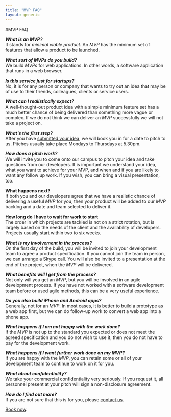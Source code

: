 ```yaml
---
title: "MVP FAQ"
layout: generic
---
```


#MVP FAQ

***What is an MVP?***    
It stands for *minimal viable product*. An *MVP* has the minimum set of features that allow a product to be launched.

***What sort of MVPs do you build?***    
We build *MVPs* for web applications. In other words, a software application that runs in a web browser.

***Is this service just for startups?***    
No, it is for any person or company that wants to try out an idea that may be of use to their friends, colleagues, clients or service users.

***What can I realistically expect?***    
A well-thought-out product idea with a simple minimum feature set has a much better chance of being delivered than something more vague or complex. If we do not think we can deliver an *MVP* successfully we will not take a project on.

***What's the first step?***    
After you have [submitted your idea](/mvp), we will book you in for a date to pitch to us. Pitches usually take place Mondays to Thursdays at 5.30pm. 

***How does a pitch work?***    
We will invite you to come onto our campus to pitch your idea and take questions from our developers. It is important we understand your idea, what you want to achieve for your MVP, and when and if you are likely to want any follow up work. If you wish, you can bring a visual presentation, too.

**What happens next?**    
If both you and our developers agree that we have a realistic chance of delivering a useful *MVP* for you, then your product will be added to our *MVP* backlog and a date and team selected to deliver it.

**How long do I have to wait for work to start**    
The order in which projects are tackled is not on a strict rotation, but is largely based on the needs of the client and the availability of developers. Projects usually start within two to six weeks. 

***What is my involvement in the process?***    
On the first day of the build, you will be invited to join your development team to agree a product specification. If you cannot join the team in person, we can arrange a Skype call. You will also be invited to a presentation at the end of the project, when the *MVP* will be delivered.

***What benefits will I get from the process?***    
Not only will you get an *MVP*, but you will be involved in an agile development process. If you have not worked with a software development team before or used agile methods, this can be a very useful experience.

***Do you also build iPhone and Android apps?***    
Generally, not for an *MVP*. In most cases, it is better to build a prototype as a web app first, but we can do follow-up work to convert a web app into a phone app.

***What happens if I am not happy with the work done?***    
If the *MVP* is not up to the standard you expected or does not meet the agreed specification and you do not wish to use it, then you do not have to pay for the development work.

***What happens if I want further work done on my MVP?***    
If you are happy with the *MVP*, you can retain some or all of your development team to continue to work on it for you.

***What about confidentiality?***    
We take your commercial confidentiality very seriously. If you request it, all personnel present at your pitch will sign a non-disclosure agreement. 

***How do I find out more?***    
If you are not sure that this is for you, please [contact us](#contact).

[Book now](/mvp).